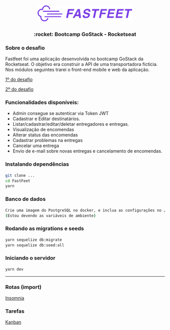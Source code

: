 <h1 align="center">
  <img alt="Fastfeet" title="Fastfeet" src="https://github.com/guilhermecapitao/fastfeet-api/blob/master/src/others/logo-fastfeet.png" width="300px" />
</h1>

<h3 align="center">
  :rocket: Bootcamp GoStack - Rocketseat
</h3>

### Sobre o desafio
Fastfeet foi uma aplicação desenvolvida no bootcamp GoStack da Rocketseat. O objetivo era construir a API de uma transportadora fictícia. Nos módulos seguintes trarei o front-end mobile e web da aplicação.


<p><a href="https://github.com/Rocketseat/bootcamp-gostack-desafio-02/blob/4e6c5db70ac176f78545d5c8a71b5930f72dc13a/README.md">1º do desafio</a></p>
<p><a href="https://github.com/Rocketseat/bootcamp-gostack-desafio-03/blob/d0c8f32222938cec6719637a1d21616531da9644/README.md">2º do desafio</a></p>

### Funcionalidades disponíveis:
* Admin consegue se autenticar via Token JWT
* Cadastrar e Editar destinatários.
* Listar/cadastrar/editar/deletar entregadores e entregas.
* Visualização de encomendas
* Alterar status das encomendas
* Cadastrar problemas na entregas
* Cancelar uma entrega
* Envio de e-mail sobre novas entregas e cancelamento de encomendas.

### Instalando dependências
```sh
git clone ...
cd FastFeet
yarn
```

### Banco de dados
```sh
Crie uma imagem do PostgreSQL no docker, e inclua as configurações no /src/config/database.js
(Estou devendo as variáveis de ambiente)
```

### Rodando as migrations e seeds
```sh
yarn sequelize db:migrate
yarn sequelize db:seed:all
```

### Iniciando o servidor
```sh
yarn dev
```
<hr />

### Rotas (import)
[Insomnia](https://github.com/guilhermecapitao/fastfeet-api/tree/master/src/others)

### Tarefas
[Kanban](https://github.com/guilhermecapitao/fastfeet-api/projects)
